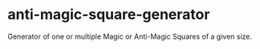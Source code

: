 # anti-magic-square-generator
Generator of one or multiple Magic or Anti-Magic Squares of a given size.
